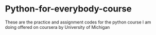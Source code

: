 # Python-for-everybody-course
These are the practice and assignment codes for the python course I am doing offered on coursera by University of Michigan 
